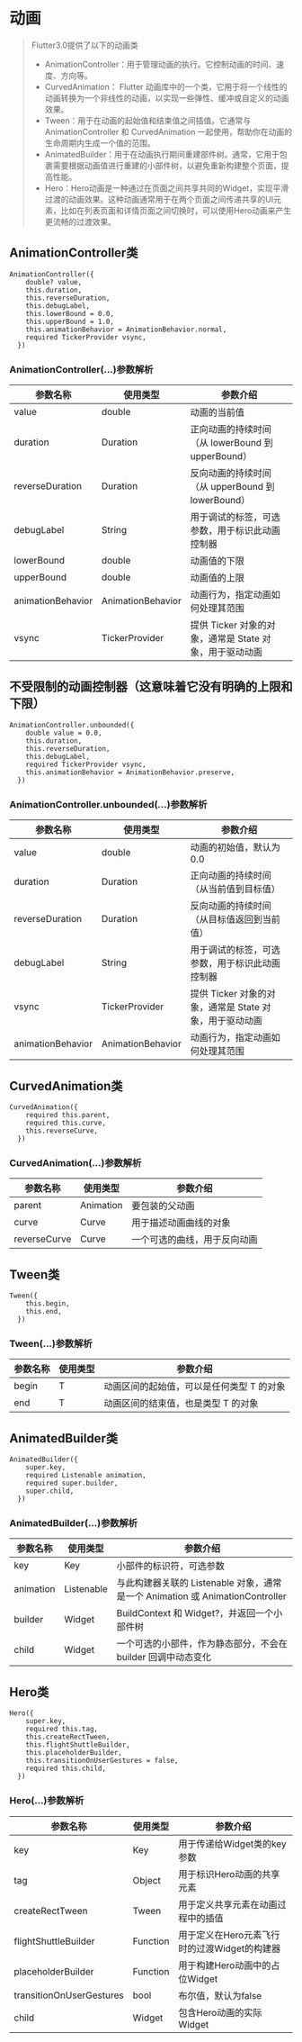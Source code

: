# 动画
> Flutter3.0提供了以下的动画类
> * AnimationController：用于管理动画的执行。它控制动画的时间、速度、方向等。
> * CurvedAnimation： Flutter 动画库中的一个类，它用于将一个线性的动画转换为一个非线性的动画，以实现一些弹性、缓冲或自定义的动画效果。
> * Tween：用于在动画的起始值和结束值之间插值。它通常与 AnimationController 和 CurvedAnimation 一起使用，帮助你在动画的生命周期内生成一个值的范围。
> * AnimatedBuilder：用于在动画执行期间重建部件树。通常，它用于包裹需要根据动画值进行重建的小部件树，以避免重新构建整个页面，提高性能。
> * Hero：Hero动画是一种通过在页面之间共享共同的Widget，实现平滑过渡的动画效果。这种动画通常用于在两个页面之间传递共享的UI元素，比如在列表页面和详情页面之间切换时，可以使用Hero动画来产生更流畅的过渡效果。

## AnimationController类
```text
AnimationController({
    double? value,
    this.duration,
    this.reverseDuration,
    this.debugLabel,
    this.lowerBound = 0.0,
    this.upperBound = 1.0,
    this.animationBehavior = AnimationBehavior.normal,
    required TickerProvider vsync,
  })
```

### AnimationController(...)参数解析
| 参数名称              | 使用类型              | 参数介绍                                 |
|-------------------|-------------------|--------------------------------------|
| value             | double            | 动画的当前值                               |
| duration          | Duration          | 正向动画的持续时间（从 lowerBound 到 upperBound） |
| reverseDuration   | Duration          | 反向动画的持续时间（从 upperBound 到 lowerBound） |
| debugLabel        | String            | 用于调试的标签，可选参数，用于标识此动画控制器              |
| lowerBound        | double            | 动画值的下限                               |
| upperBound        | double            | 动画值的上限                               |
| animationBehavior | AnimationBehavior | 动画行为，指定动画如何处理其范围                     |
| vsync             | TickerProvider    | 提供 Ticker 对象的对象，通常是 State 对象，用于驱动动画  |

## 不受限制的动画控制器（这意味着它没有明确的上限和下限）
```text
AnimationController.unbounded({
    double value = 0.0,
    this.duration,
    this.reverseDuration,
    this.debugLabel,
    required TickerProvider vsync,
    this.animationBehavior = AnimationBehavior.preserve,
  })
```

### AnimationController.unbounded(...)参数解析
| 参数名称                | 使用类型                 | 参数介绍                                |
|---------------------|----------------------|-------------------------------------|
| value               | double               | 动画的初始值，默认为 0.0                      |
| duration            | Duration             | 正向动画的持续时间（从当前值到目标值）                 |
| reverseDuration     | Duration             | 反向动画的持续时间（从目标值返回到当前值）               |
| debugLabel          | String               | 用于调试的标签，可选参数，用于标识此动画控制器             |
| vsync               | TickerProvider       | 提供 Ticker 对象的对象，通常是 State 对象，用于驱动动画 |
| animationBehavior   | AnimationBehavior    | 动画行为，指定动画如何处理其范围                    |

## CurvedAnimation类
```text
CurvedAnimation({
    required this.parent,
    required this.curve,
    this.reverseCurve,
  })
```

### CurvedAnimation(...)参数解析
| 参数名称         | 使用类型          | 参数介绍           |
|--------------|---------------|----------------|
| parent       | Animation     | 要包装的父动画        |
| curve        | Curve         | 用于描述动画曲线的对象    |
| reverseCurve | Curve         | 一个可选的曲线，用于反向动画 |

## Tween类
```text
Tween({
    this.begin,
    this.end,
  })
```

### Tween(...)参数解析
| 参数名称   | 使用类型  | 参数介绍                    |
|--------|-------|-------------------------|
| begin  | T     | 动画区间的起始值，可以是任何类型 T 的对象  |
| end    | T     | 动画区间的结束值，也是类型 T 的对象     |

## AnimatedBuilder类
```text
AnimatedBuilder({
    super.key,
    required Listenable animation,
    required super.builder,
    super.child,
  }) 
```

### AnimatedBuilder(...)参数解析
| 参数名称      | 使用类型       | 参数介绍                                                         |
|-----------|------------|--------------------------------------------------------------|
| key       | Key        | 小部件的标识符，可选参数                                                 |
| animation | Listenable | 与此构建器关联的 Listenable 对象，通常是一个 Animation 或 AnimationController |
| builder   | Widget     | BuildContext 和 Widget?，并返回一个小部件树                             |
| child     | Widget     | 一个可选的小部件，作为静态部分，不会在 builder 回调中动态变化                          |

## Hero类
```text
Hero({
    super.key,
    required this.tag,
    this.createRectTween,
    this.flightShuttleBuilder,
    this.placeholderBuilder,
    this.transitionOnUserGestures = false,
    required this.child,
  })
```

### Hero(...)参数解析
| 参数名称                     | 使用类型         | 参数介绍                        |
|--------------------------|--------------|-----------------------------|
| key                      | Key          | 用于传递给Widget类的key参数          |
| tag                      | Object       | 用于标识Hero动画的共享元素             |
| createRectTween          | Tween<Rect>  | 用于定义共享元素在动画过程中的插值           |
| flightShuttleBuilder     | Function     | 用于定义在Hero元素飞行时的过渡Widget的构建器 |
| placeholderBuilder       | Function     | 用于构建Hero动画中的占位Widget        |
| transitionOnUserGestures | bool         | 布尔值，默认为false                |
| child                    | Widget       | 包含Hero动画的实际Widget           |



































